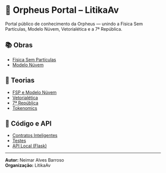 # 🌌 Orpheus Portal – LitikaAv

Portal público de conhecimento da Orpheus — unindo a Física Sem Partículas, Modelo Núvem, Vetorialética e a 7ª República.

## 📚 Obras

- [Física Sem Partículas](./livros/FisicaSemParticulas.pdf)
- [Modelo Núvem](./livros/ModeloNuvem.pdf)

## 🧠 Teorias

- [FSP e Modelo Núvem](./docs/FSP_ModeloNuvem.md)
- [Vetorialética](./docs/Vetorialetica.md)
- [7ª República](./docs/7aRepublica.md)
- [Tokenomics](./docs/Tokenomics.md)

## 🔧 Código e API

- [Contratos Inteligentes](./contratos/)
- [Testes](./testes/)
- [API Local (Flask)](./api/server.py)

---

**Autor:** Neimar Alves Barroso  
**Organização:** LitikaAv  
